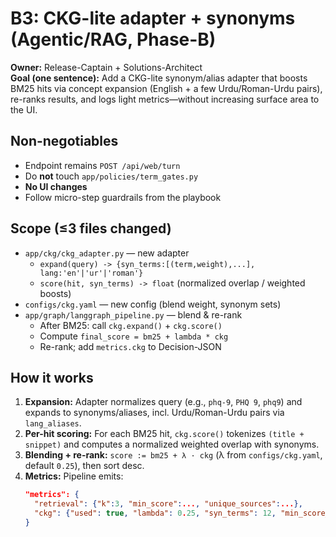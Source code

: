 # B3: CKG-lite adapter + synonyms (Agentic/RAG, Phase-B)

**Owner:** Release-Captain + Solutions-Architect  
**Goal (one sentence):** Add a CKG-lite synonym/alias adapter that boosts BM25 hits via concept expansion (English + a few Urdu/Roman-Urdu pairs), re-ranks results, and logs light metrics—without increasing surface area to the UI.

## Non-negotiables
- Endpoint remains `POST /api/web/turn`
- Do **not** touch `app/policies/term_gates.py`
- **No UI changes**
- Follow micro-step guardrails from the playbook

## Scope (≤3 files changed)
- `app/ckg/ckg_adapter.py` — new adapter  
  - `expand(query) -> {syn_terms:[(term,weight),...], lang:'en'|'ur'|'roman'}`
  - `score(hit, syn_terms) -> float` (normalized overlap / weighted boosts)
- `configs/ckg.yaml` — new config (blend weight, synonym sets)
- `app/graph/langgraph_pipeline.py` — blend & re-rank  
  - After BM25: call `ckg.expand()` + `ckg.score()`  
  - Compute `final_score = bm25 + lambda * ckg`  
  - Re-rank; add `metrics.ckg` to Decision-JSON

## How it works
1. **Expansion:** Adapter normalizes query (e.g., `phq-9`, `PHQ 9`, `phq9`) and expands to synonyms/aliases, incl. Urdu/Roman-Urdu pairs via `lang_aliases`.
2. **Per-hit scoring:** For each BM25 hit, `ckg.score()` tokenizes `(title + snippet)` and computes a normalized weighted overlap with synonyms.
3. **Blending + re-rank:** `score := bm25 + λ · ckg` (λ from `configs/ckg.yaml`, default `0.25`), then sort desc.
4. **Metrics:** Pipeline emits:
   ```json
   "metrics": {
     "retrieval": {"k":3, "min_score":..., "unique_sources":...},
     "ckg": {"used": true, "lambda": 0.25, "syn_terms": 12, "min_score_used": 0.0753}
   }
